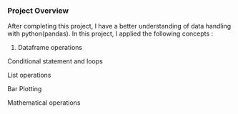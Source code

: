 ### Project Overview

 After completing this project, I have a better understanding of data handling with python(pandas). In this project, I applied the following concepts :

1. Dataframe operations

Conditional statement and loops

List operations

Bar Plotting

Mathematical operations


